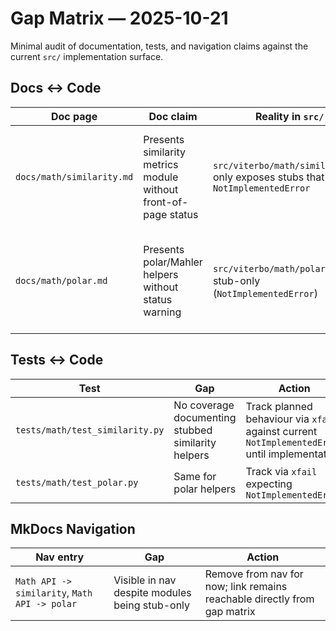 # Gap Matrix — 2025-10-21

Minimal audit of documentation, tests, and navigation claims against the current
`src/` implementation surface.

## Docs ↔ Code

| Doc page | Doc claim | Reality in `src/` | Action |
| --- | --- | --- | --- |
| `docs/math/similarity.md` | Presents similarity metrics module without front-of-page status | `src/viterbo/math/similarity.py` only exposes stubs that raise `NotImplementedError` | Add STATUS banner pointing to milestone plan; hide nav entry until implementation lands |
| `docs/math/polar.md` | Presents polar/Mahler helpers without status warning | `src/viterbo/math/polar.py` is stub-only (`NotImplementedError`) | Add STATUS banner pointing to milestone plan; hide nav entry until implementation lands |

## Tests ↔ Code

| Test | Gap | Action |
| --- | --- | --- |
| `tests/math/test_similarity.py` | No coverage documenting stubbed similarity helpers | Track planned behaviour via `xfail` against current `NotImplementedError` until implementation | 
| `tests/math/test_polar.py` | Same for polar helpers | Track via `xfail` expecting `NotImplementedError` |

## MkDocs Navigation

| Nav entry | Gap | Action |
| --- | --- | --- |
| `Math API -> similarity`, `Math API -> polar` | Visible in nav despite modules being stub-only | Remove from nav for now; link remains reachable directly from gap matrix |

